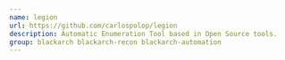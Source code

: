 ```yaml
---
name: legion
url: https://github.com/carlospolop/legion
description: Automatic Enumeration Tool based in Open Source tools.
group: blackarch blackarch-recon blackarch-automation
---
```

